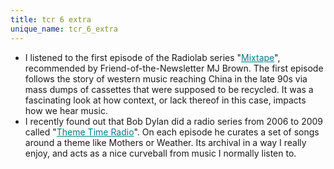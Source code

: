 ```yaml
---
title: tcr 6 extra
unique_name: tcr_6_extra
---
```

<ul>
	<li style="mso-line-height-rule: exactly;-ms-text-size-adjust: 100%;-webkit-text-size-adjust: 100%;">I listened to the first episode of the Radiolab series "<a href="https://open.spotify.com/episode/67Neaj85KIVfEpaXqFG2yL" target="_blank" style="mso-line-height-rule: exactly;-ms-text-size-adjust: 100%;-webkit-text-size-adjust: 100%;color: #007C89;font-weight: normal;text-decoration: underline;">Mixtape</a>", recommended by Friend-of-the-Newsletter MJ Brown. The first episode follows the story of western music reaching China in the late 90s via mass dumps of cassettes that were supposed to be recycled. It was a fascinating look at how context, or lack thereof in this case, impacts how we hear music.</li>
	<li style="mso-line-height-rule: exactly;-ms-text-size-adjust: 100%;-webkit-text-size-adjust: 100%;">I recently found out that Bob Dylan did a radio series from 2006 to 2009 called "<a href="http://www.themetimeradio.com/" target="_blank" style="mso-line-height-rule: exactly;-ms-text-size-adjust: 100%;-webkit-text-size-adjust: 100%;color: #007C89;font-weight: normal;text-decoration: underline;">Theme Time Radio</a>". On each episode he curates a set of songs around a theme like Mothers or Weather. Its archival in a way I really enjoy, and acts as a nice curveball from music I normally listen to.</li>
</ul>


